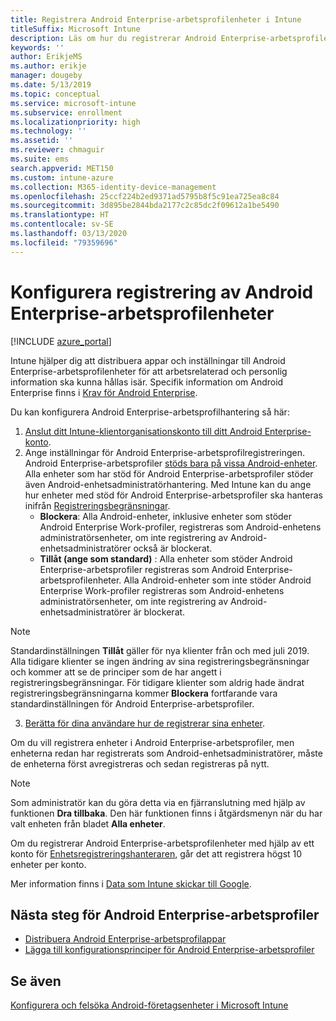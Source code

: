 ```yaml
---
title: Registrera Android Enterprise-arbetsprofilenheter i Intune
titleSuffix: Microsoft Intune
description: Läs om hur du registrerar Android Enterprise-arbetsprofilenheter i Intune.
keywords: ''
author: ErikjeMS
ms.author: erikje
manager: dougeby
ms.date: 5/13/2019
ms.topic: conceptual
ms.service: microsoft-intune
ms.subservice: enrollment
ms.localizationpriority: high
ms.technology: ''
ms.assetid: ''
ms.reviewer: chmaguir
ms.suite: ems
search.appverid: MET150
ms.custom: intune-azure
ms.collection: M365-identity-device-management
ms.openlocfilehash: 25ccf224b2ed9371ad5795b8f5c91ea725ea8c84
ms.sourcegitcommit: 3d895be2844bda2177c2c85dc2f09612a1be5490
ms.translationtype: HT
ms.contentlocale: sv-SE
ms.lasthandoff: 03/13/2020
ms.locfileid: "79359696"
---
```

# <a name="set-up-enrollment-of-android-enterprise-work-profile-devices"></a>Konfigurera registrering av Android Enterprise-arbetsprofilenheter

[!INCLUDE [azure_portal](../includes/azure_portal.md)]

Intune hjälper dig att distribuera appar och inställningar till Android Enterprise-arbetsprofilenheter för att arbetsrelaterad och personlig information ska kunna hållas isär. Specifik information om Android Enterprise finns i [Krav för Android Enterprise](https://support.google.com/work/android/answer/6174145?hl=en&ref_topic=6151012).

Du kan konfigurera Android Enterprise-arbetsprofilhantering så här:

1. [Anslut ditt Intune-klientorganisationskonto till ditt Android Enterprise-konto](connect-intune-android-enterprise.md).
2. Ange inställningar för Android Enterprise-arbetsprofilregistreringen. Android Enterprise-arbetsprofiler [stöds bara på vissa Android-enheter](https://support.google.com/work/android/answer/6174145?hl=en&ref_topic=6151012%20style=%22target=new_window%22). Alla enheter som har stöd för Android Enterprise-arbetsprofiler stöder även Android-enhetsadministratörhantering. Med Intune kan du ange hur enheter med stöd för Android Enterprise-arbetsprofiler ska hanteras inifrån [Registreringsbegränsningar](enrollment-restrictions-set.md).
    - **Blockera**:  Alla Android-enheter, inklusive enheter som stöder Android Enterprise Work-profiler, registreras som Android-enhetens administratörsenheter, om inte registrering av Android-enhetsadministratörer också är blockerat. 
    - **Tillåt (ange som standard)** : Alla enheter som stöder Android Enterprise-arbetsprofiler registreras som Android Enterprise-arbetsprofilenheter. Alla Android-enheter som inte stöder Android Enterprise Work-profiler registreras som Android-enhetens administratörsenheter, om inte registrering av Android-enhetsadministratörer är blockerat. 
> [!NOTE]
> Standardinställningen **Tillåt** gäller för nya klienter från och med juli 2019. Alla tidigare klienter se ingen ändring av sina registreringsbegränsningar och kommer att se de principer som de har angett i registreringsbegränsningar. För tidigare klienter som aldrig hade ändrat registreringsbegränsningarna kommer **Blockera** fortfarande vara standardinställningen för Android Enterprise-arbetsprofiler.

3. [Berätta för dina användare hur de registrerar sina enheter](../user-help/enroll-device-android-work-profile.md).  

Om du vill registrera enheter i Android Enterprise-arbetsprofiler, men enheterna redan har registrerats som Android-enhetsadministratörer, måste de enheterna först avregistreras och sedan registreras på nytt.
> [!NOTE]
> Som administratör kan du göra detta via en fjärranslutning med hjälp av funktionen **Dra tillbaka**. Den här funktionen finns i åtgärdsmenyn när du har valt enheten från bladet **Alla enheter**.

Om du registrerar Android Enterprise-arbetsprofilenheter med hjälp av ett konto för [Enhetsregistreringshanteraren](device-enrollment-manager-enroll.md), går det att registrera högst 10 enheter per konto.

Mer information finns i [Data som Intune skickar till Google](../protect/data-intune-sends-to-google.md).

## <a name="next-steps-for-android-enterprise-work-profiles"></a>Nästa steg för Android Enterprise-arbetsprofiler
- [Distribuera Android Enterprise-arbetsprofilappar](../apps/apps-add-android-for-work.md)
- [Lägga till konfigurationsprinciper för Android Enterprise-arbetsprofiler](../configuration/device-profiles.md)

## <a name="see-also"></a>Se även

[Konfigurera och felsöka Android-företagsenheter i Microsoft Intune](https://support.microsoft.com/help/4476974)
